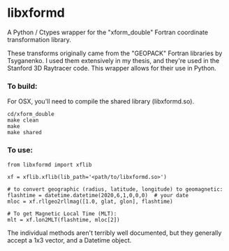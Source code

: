 # libxformd
A Python / Ctypes wrapper for the "xform_double" Fortran coordinate transformation library. 

These transforms originally came from the "GEOPACK" Fortran libraries by Tsyganenko. I used them extensively in my thesis, 
and they're used in the Stanford 3D Raytracer code. This wrapper allows for their use in Python.

### To build:
For OSX, you'll need to compile the shared library (libxformd.so). 

```
cd/xform_double
make clean
make
make shared
```

### To use:

```
from libxformd import xflib

xf = xflib.xflib(lib_path='<path/to/libxformd.so>')

# to convert geographic (radius, latitude, longitude) to geomagnetic:
flashtime = datetime.datetime(2020,6,1,0,0,0)  # your date
mloc = xf.rllgeo2rllmag([1.0, glat, glon], flashtime)

# To get Magnetic Local Time (MLT):
mlt = xf.lon2MLT(flashtime, mloc[2])
```

The individual methods aren't terribly well documented, but they generally accept a 1x3 vector, and a Datetime object.
